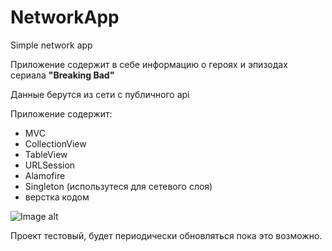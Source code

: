 # NetworkApp
Simple network app

Приложение содержит в себе информацию о героях и эпизодах сериала **"Breaking Bad"**

Данные берутся из сети с публичного api

Приложение содержит:
- MVC
- CollectionView
- TableView
- URLSession
- Alamofire
- Singleton (использутеся для сетевого слоя)
- верстка кодом

![Image alt](https://github.com/viacheslavplatonov/NetworkApp/raw/main/NetworkApp.gif)

Проект тестовый, будет периодически обновляться пока это возможно.
